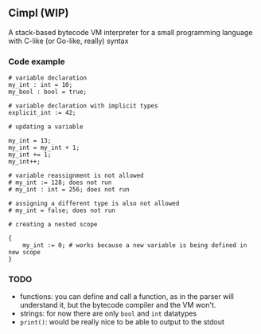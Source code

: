 ## Cimpl (WIP)

A stack-based bytecode VM interpreter for a small programming language with C-like (or Go-like, really) syntax

### Code example

```
# variable declaration
my_int : int = 10;
my_bool : bool = true;

# variable declaration with implicit types
explicit_int := 42;

# updating a variable

my_int = 13;
my_int = my_int + 1;
my_int += 1;
my_int++;

# variable reassignment is not allowed
# my_int := 128; does not run
# my_int : int = 256; does not run

# assigning a different type is also not allowed
# my_int = false; does not run

# creating a nested scope

{
    my_int := 0; # works because a new variable is being defined in new scope
}
```

### TODO

-   functions: you can define and call a function, as in the parser will understand it, but the bytecode compiler and the VM won't.
-   strings: for now there are only `bool` and `int` datatypes
-   `print()`: would be really nice to be able to output to the stdout
